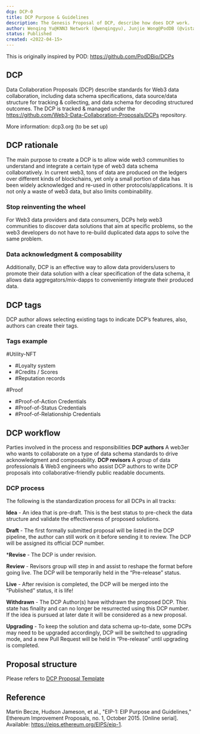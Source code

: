 ```yaml
---
dcp: DCP-0
title: DCP Purpose & Guidelines
description: The Genesis Proposal of DCP, describe how does DCP work.
author: Wenqing Yu@KNN3 Network (@wenqingyu), Junjie Wong@PodDB (@vistahw)
status: Published
created: <2022-04-15>
---
```



This is originally inspired by POD: https://github.com/PodDBio/DCPs

## DCP
Data Collaboration Proposals (DCP) describe standards for Web3 data collaboration, including data schema specifications, data source/data structure for tracking & collecting, and data schema for decoding structured outcomes. The DCP is tracked & managed under the https://github.com/Web3-Data-Collaboration-Proposals/DCPs repository.

More information: dcp3.org (to be set up)

## DCP rationale
The main purpose to create a DCP is to allow wide web3 communities to understand and integrate a certain type of web3 data schema collaboratively. In current web3, tons of data are produced on the ledgers over different kinds of blockchains, yet only a small portion of data has been widely acknowledged and re-used in other protocols/applications. It is not only a waste of web3 data, but also limits combinability. 

### Stop reinventing the wheel
For Web3 data providers and data consumers, DCPs help web3 communities to discover data solutions that aim at specific problems, so the web3 developers do not have to re-build duplicated data apps to solve the same problem. 

### Data acknowledgment & composability
Additionally, DCP is an effective way to allow data providers/users to promote their data solution with a clear specification of the data schema, it allows data aggregators/mix-dapps to conveniently integrate their produced data.


## DCP tags
DCP author allows selecting existing tags to indicate DCP’s features, also, authors can create their tags.

### Tags example
#Utility-NFT
- #Loyalty system
- #Credits / Scores
- #Reputation records

#Proof
- #Proof-of-Action Credentials
- #Proof-of-Status Credentials
- #Proof-of-Relationship Credentials


## DCP workflow

Parties involved in the process and responsibilities
**DCP authors**
 A web3er who wants to collaborate on a type of data schema standards to drive acknowledgment and composability.
**DCP revisors**
A group of data professionals & Web3 engineers who assist DCP authors to write DCP proposals into collaborative-friendly public readable documents.

### DCP process 
The following is the standardization process for all DCPs in all tracks:

**Idea** - An idea that is pre-draft. This is the best status to pre-check the data structure and validate the effectiveness of proposed solutions.

**Draft** - The first formally submitted proposal will be listed in the DCP pipeline, the author can still work on it before sending it to review. The DCP will be assigned its official DCP number.

***Revise** - The DCP is under revision.

**Review** - Revisors group will step in and assist to reshape the format before going live. The DCP will be temporarily held in the “Pre-release” status.

**Live** - After revision is completed, the DCP will be merged into the “Published” status, it is life!

**Withdrawn** - The DCP Author(s) have withdrawn the proposed DCP. This state has finality and can no longer be resurrected using this DCP number. If the idea is pursued at later date it will be considered as a new proposal.

**Upgrading** - To keep the solution and data schema up-to-date, some DCPs may need to be upgraded accordingly, DCP will be switched to upgrading mode, and a new Pull Request will be held in “Pre-release” until upgrading is completed.


## Proposal structure
Please refers to [DCP Proposal Template](/DCP-Template.md)


## Reference
Martin Becze, Hudson Jameson, et al., "EIP-1: EIP Purpose and Guidelines," Ethereum Improvement Proposals, no. 1, October 2015. [Online serial]. Available: https://eips.ethereum.org/EIPS/eip-1.

